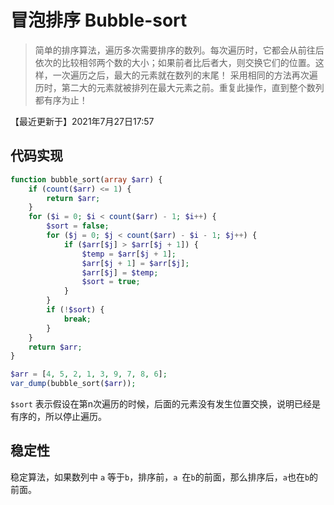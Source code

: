 # 冒泡排序 Bubble-sort

> 简单的排序算法，遍历多次需要排序的数列。每次遍历时，它都会从前往后依次的比较相邻两个数的大小；如果前者比后者大，则交换它们的位置。这样，一次遍历之后，最大的元素就在数列的末尾！ 采用相同的方法再次遍历时，第二大的元素就被排列在最大元素之前。重复此操作，直到整个数列都有序为止！



【最近更新于】2021年7月27日17:57



## 代码实现



```php
function bubble_sort(array $arr) {
    if (count($arr) <= 1) {
        return $arr;
    }
    for ($i = 0; $i < count($arr) - 1; $i++) {
        $sort = false;
        for ($j = 0; $j < count($arr) - $i - 1; $j++) {
            if ($arr[$j] > $arr[$j + 1]) {
                $temp = $arr[$j + 1];
                $arr[$j + 1] = $arr[$j];
                $arr[$j] = $temp;
                $sort = true;
            }
        }
        if (!$sort) {
            break;
        }
    }
    return $arr;
}

$arr = [4, 5, 2, 1, 3, 9, 7, 8, 6];
var_dump(bubble_sort($arr));
```



` $sort ` 表示假设在第n次遍历的时候，后面的元素没有发生位置交换，说明已经是有序的，所以停止遍历。





## 稳定性

稳定算法，如果数列中 ` a ` 等于` b `，排序前，`a `在` b `的前面，那么排序后，` a `也在` b `的前面。